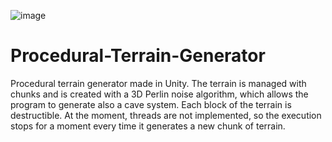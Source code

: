 ![image](https://user-images.githubusercontent.com/88235511/130326372-06f6f5c2-ee30-4c1d-8a0c-7632917f2f2a.png)

# Procedural-Terrain-Generator
Procedural terrain generator made in Unity. The terrain is managed with chunks and is created with a 3D Perlin noise algorithm, which allows the program to generate also a cave system. Each block of the terrain is destructible. 
At the moment, threads are not implemented, so the execution stops for a moment every time it generates a new chunk of terrain. 
